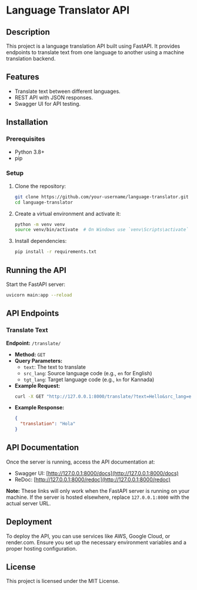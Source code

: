 # Language Translator API

## Description
This project is a language translation API built using FastAPI. It provides endpoints to translate text from one language to another using a machine translation backend.

## Features
- Translate text between different languages.
- REST API with JSON responses.
- Swagger UI for API testing.

## Installation

### Prerequisites
- Python 3.8+
- pip

### Setup
1. Clone the repository:
   ```sh
   git clone https://github.com/your-username/language-translator.git
   cd language-translator
   ```
2. Create a virtual environment and activate it:
   ```sh
   python -m venv venv
   source venv/bin/activate  # On Windows use `venv\Scripts\activate`
   ```
3. Install dependencies:
   ```sh
   pip install -r requirements.txt
   ```

## Running the API
Start the FastAPI server:
```sh
uvicorn main:app --reload
```

## API Endpoints
### Translate Text
**Endpoint:** `/translate/`
- **Method:** `GET`
- **Query Parameters:**
  - `text`: The text to translate
  - `src_lang`: Source language code (e.g., `en` for English)
  - `tgt_lang`: Target language code (e.g., `kn` for Kannada)
- **Example Request:**
  ```sh
  curl -X GET "http://127.0.0.1:8000/translate/?text=Hello&src_lang=en&tgt_lang=es"
  ```
- **Example Response:**
  ```json
  {
    "translation": "Hola"
  }
  ```

## API Documentation
Once the server is running, access the API documentation at:
- Swagger UI: [http://127.0.0.1:8000/docs](http://127.0.0.1:8000/docs)
- ReDoc: [http://127.0.0.1:8000/redoc](http://127.0.0.1:8000/redoc)

**Note:** These links will only work when the FastAPI server is running on your machine. If the server is hosted elsewhere, replace `127.0.0.1:8000` with the actual server URL.

## Deployment
To deploy the API, you can use services like AWS, Google Cloud, or render.com. Ensure you set up the necessary environment variables and a proper hosting configuration.

## License
This project is licensed under the MIT License.


